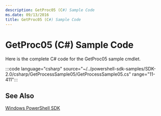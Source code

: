 ```yaml
---
description: GetProc05 (C#) Sample Code
ms.date: 09/13/2016
title: GetProc05 (C#) Sample Code
---
```

# GetProc05 (C#) Sample Code

Here is the complete C# code for the GetProc05 sample cmdlet.

:::code language="csharp" source="~/../powershell-sdk-samples/SDK-2.0/csharp/GetProcessSample05/GetProcessSample05.cs" range="11-411":::

## See Also

[Windows PowerShell SDK](../windows-powershell-reference.md)
